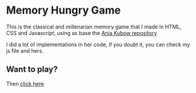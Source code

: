 # Memory Hungry Game

This is the classical and millenarian memory game that I made in HTML, CSS and Javascript, using as base the [Ania Kubow repository](https://github.com/kubowania/memory-game)

I did a lot of implementations in her code, if you doubt it, you can check my js file and hers.

## Want to play?

Then [click here](https://paulo-emerencio.github.io/Memory-Hungry-Game)
